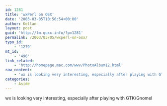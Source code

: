 ```yaml
---
id: 1281
title: 'wxPerl on OSX'
date: '2003-03-05T10:56:54+00:00'
author: Kellan
layout: post
guid: 'http://lm.quxx.info/?p=1281'
permalink: /2003/03/05/wxperl-on-osx/
typo_id:
    - '1279'
mt_id:
    - '496'
link_related:
    - 'http://homepage.mac.com/wwv/PhotoAlbum12.html'
raw_content:
    - 'wx is looking very interesting, especially after playing with GTK/Gnomel'
categories:
    - Aside
---
```


wx is looking very interesting, especially after playing with GTK/Gnomel